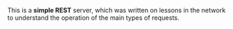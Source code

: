 This is a **simple REST** server, which was written on lessons in the network to understand the operation of the main types of requests.